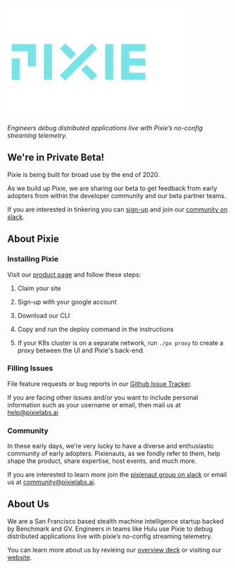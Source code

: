 
![Pixie!](pixie_logo_with_background.png )


_Engineers debug distributed applications live with Pixie’s no-config streaming telemetry._


## We're in Private Beta!

Pixie is being built for broad use by the end of 2020.

As we build up Pixie, we are sharing our beta to get feedback from early adopters from within the developer community and our beta partner teams.  

If you are interested in tinkering you can [sign-up](https://withpixie.ai/) and join our [community on slack](https://join.slack.com/t/pixie-community/shared_invite/enQtODY3NjU5MTc4OTY0LTFhYjc3MWY1NDBkZTc5YTdjNzM0OGYxZmNmODU2MDE5NzYyN2Q1NmIxMmEyN2YwNmM5MjU4NGY2NDBjOWFjY2E).


## About Pixie


### Installing Pixie

Visit our [product page](https://withpixie.ai/) and follow these steps: 

1. Claim your site

2. Sign-up with your google account

3. Download our CLI

4. Copy and run the deploy command in the instructions

5. If your K8s cluster is on a separate network, run `./px proxy` to create a proxy between the UI and Pixie's back-end.


### Filling Issues

File feature requests or bug reports in our [Github Issue Tracker](https://github.com/pixie-labs/pixie-support/issues). 

If you  are facing other issues and/or you want to include personal information such as your username or email, then mail us at help@pixielabs.ai

### Community 

In these early days, we’re very lucky to have a diverse and enthusiastic community of early adopters. Pixienauts, as we fondly refer to them, help shape the product, share expertise, host events, and much more.

If you are interested to learn more join the [pixienaut group on slack](https://join.slack.com/t/pixie-community/shared_invite/enQtODY3NjU5MTc4OTY0LTFhYjc3MWY1NDBkZTc5YTdjNzM0OGYxZmNmODU2MDE5NzYyN2Q1NmIxMmEyN2YwNmM5MjU4NGY2NDBjOWFjY2E) or email us at community@pixielabs.ai.


## About Us

We are a San Francisco based stealth machine intelligence startup backed by Benchmark and GV. Engineers in teams like Hulu use Pixie to debug distributed applications live with pixie’s no-config streaming telemetry.

You can learn more about us by revieing  our [overview deck](https://docsend.com/view/kj38d76) or visiting our [website](https://pixielabs.ai/).